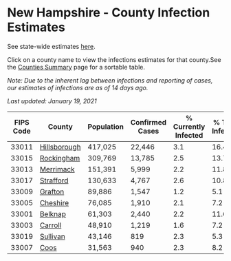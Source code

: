# New Hampshire - County Infection Estimates

See state-wide estimates [here](/infections/us-nh).

Click on a county name to view the infections estimates for that county.See the [Counties Summary](/infections/summary-counties) page for a sortable table.

*Note: Due to the inherent lag between infections and reporting of cases, our estimates of infections are as of 14 days ago.*

*Last updated: January 19, 2021*

|   FIPS Code |                       County |   Population |   Confirmed Cases |   % Currently Infected |   % Total Infected |
|-------------|------------------------------|--------------|-------------------|------------------------|--------------------|
|       33011 | [Hillsborough](hillsborough) |      417,025 |            22,446 |                    3.1 |               16.4 |
|       33015 |     [Rockingham](rockingham) |      309,769 |            13,785 |                    2.5 |               13.7 |
|       33013 |       [Merrimack](merrimack) |      151,391 |             5,999 |                    2.2 |               11.8 |
|       33017 |       [Strafford](strafford) |      130,633 |             4,767 |                    2.6 |               10.8 |
|       33009 |           [Grafton](grafton) |       89,886 |             1,547 |                    1.2 |                5.1 |
|       33005 |         [Cheshire](cheshire) |       76,085 |             1,910 |                    2.1 |                7.2 |
|       33001 |           [Belknap](belknap) |       61,303 |             2,440 |                    2.2 |               11.6 |
|       33003 |           [Carroll](carroll) |       48,910 |             1,219 |                    1.6 |                7.2 |
|       33019 |         [Sullivan](sullivan) |       43,146 |               819 |                    2.3 |                5.3 |
|       33007 |                 [Coos](coos) |       31,563 |               940 |                    2.3 |                8.2 |
